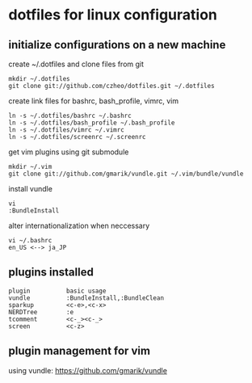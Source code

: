 dotfiles for linux configuration
===========================

initialize configurations on a new machine
------------------

create ~/.dotfiles and clone files from git

    mkdir ~/.dotfiles
    git clone git://github.com/czheo/dotfiles.git ~/.dotfiles

create link files for bashrc, bash_profile, vimrc, vim

    ln -s ~/.dotfiles/bashrc ~/.bashrc
    ln -s ~/.dotfiles/bash_profile ~/.bash_profile
    ln -s ~/.dotfiles/vimrc ~/.vimrc
    ln -s ~/.dotfiles/screenrc ~/.screenrc

get vim plugins using git submodule
    
    mkdir ~/.vim
    git clone git://github.com/gmarik/vundle.git ~/.vim/bundle/vundle
    
install vundle
    
    vi
    :BundleInstall

alter internationalization when neccessary
    
    vi ~/.bashrc
    en_US <--> ja_JP
    

plugins installed
-----------------

    plugin          basic usage
    vundle          :BundleInstall,:BundleClean
    sparkup         <c-e>,<c-x>
    NERDTree        :e
    tcomment        <c-_><c-_>
    screen          <c-z>

plugin management for vim
-----------------------

using vundle: https://github.com/gmarik/vundle
